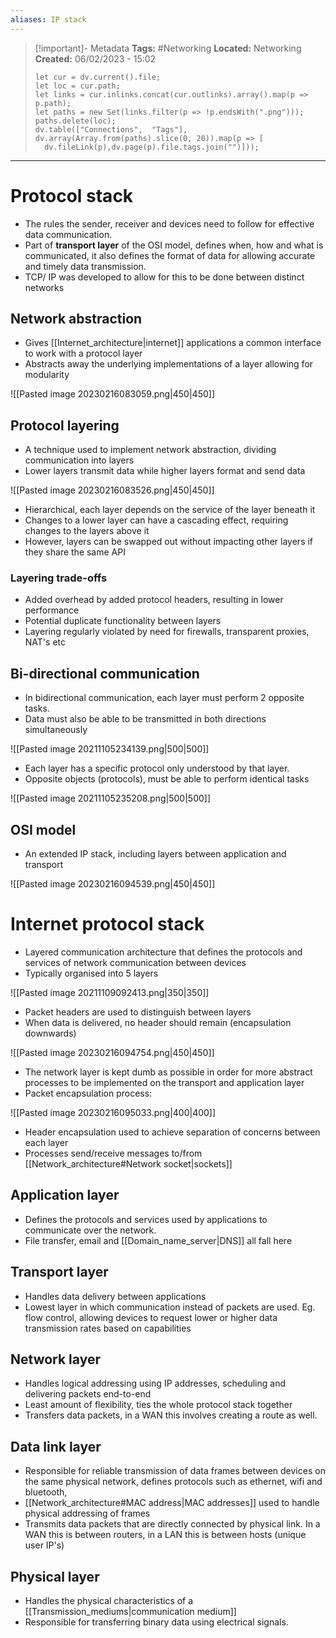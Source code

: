 ```yaml
---
aliases: IP stack
---
```


> [!important]- Metadata
> **Tags:** #Networking 
> **Located:** Networking
> **Created:** 06/02/2023 - 15:02
> ```dataviewjs
>let cur = dv.current().file;
>let loc = cur.path;
>let links = cur.inlinks.concat(cur.outlinks).array().map(p => p.path);
>let paths = new Set(links.filter(p => !p.endsWith(".png")));
>paths.delete(loc);
>dv.table(["Connections",  "Tags"], dv.array(Array.from(paths).slice(0, 20)).map(p => [
>   dv.fileLink(p),dv.page(p).file.tags.join("")]));
> ```

___
# Protocol stack
- The rules the sender, receiver and devices need to follow for effective data communication.
- Part of **transport layer** of the OSI model, defines when, how and what is communicated,  it also defines the format of data for allowing accurate and timely data transmission.
- TCP/ IP was developed to allow for this to be done between distinct networks

## Network abstraction
- Gives [[Internet_architecture|internet]] applications a common interface to work with a protocol layer 
- Abstracts away the underlying implementations of a layer allowing for modularity 

![[Pasted image 20230216083059.png|450|450]]

## Protocol layering
- A technique used to implement network abstraction, dividing communication into layers 
- Lower layers transmit data while higher layers format and send data

![[Pasted image 20230216083526.png|450|450]]

- Hierarchical, each layer depends on the service of the layer beneath it
- Changes to a lower layer can have a cascading effect, requiring changes to the layers above it 
- However, layers can be swapped out without impacting other layers if they share the same API 

### Layering trade-offs
- Added overhead by added protocol headers, resulting in lower performance 
- Potential duplicate functionality between layers 
- Layering regularly violated by need for firewalls, transparent proxies, NAT's etc 

## Bi-directional communication

- In bidirectional communication, each layer must perform 2 opposite tasks.
- Data must also be able to be transmitted in both directions simultaneously 

![[Pasted image 20211105234139.png|500|500]] 

- Each layer has a specific protocol only understood by that layer.
- Opposite objects (protocols), must be able to perform identical tasks

![[Pasted image 20211105235208.png|500|500]]

## OSI model
- An extended IP stack, including layers between application and transport  

![[Pasted image 20230216094539.png|450|450]]

# Internet protocol stack
- Layered communication architecture that defines the protocols and services of network communication between devices 
- Typically organised into 5 layers

![[Pasted image 20211109092413.png|350|350]]

- Packet headers are used to distinguish between layers
- When data is delivered, no header should remain (encapsulation downwards)

![[Pasted image 20230216094754.png|450|450]]

- The network layer is kept dumb as possible in order for more abstract processes to be implemented on the transport and application layer
- Packet encapsulation process:

![[Pasted image 20230216095033.png|400|400]]

- Header encapsulation used to achieve separation of concerns between each layer
- Processes send/receive messages to/from [[Network_architecture#Network socket|sockets]]

## Application layer
- Defines the protocols and services used by applications to communicate over the network.
- File transfer, email and [[Domain_name_server|DNS]] all fall here
## Transport layer
- Handles data delivery between applications 
- Lowest layer in which communication instead of packets are used. Eg. flow control, allowing devices to request lower or higher data transmission rates based on capabilities 
## Network layer
- Handles logical addressing using IP addresses, scheduling and delivering packets end-to-end
- Least amount of flexibility, ties the whole protocol stack together 
- Transfers data packets, in a WAN this involves creating a route as well. 
## Data link layer
- Responsible for reliable transmission of data frames between devices on the same physical network, defines protocols such as ethernet, wifi and bluetooth,
- [[Network_architecture#MAC address|MAC addresses]] used to handle physical addressing of frames 
- Transmits data packets that are directly connected by physical link. In a WAN this is between routers, in a LAN this is between hosts (unique user IP's)
## Physical layer
- Handles the physical characteristics of a [[Transmission_mediums|communication medium]]
- Responsible for transferring binary data using electrical signals.
